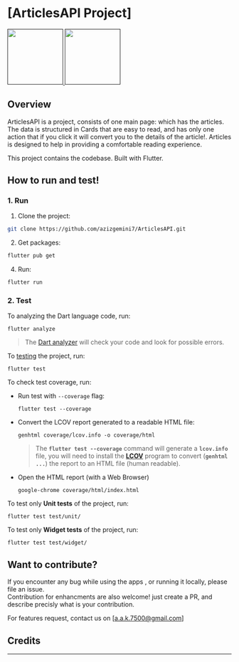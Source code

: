 # [ArticlesAPI Project]


<p>
  <a href="">
    <img src="https://user-images.githubusercontent.com/41123719/117558302-db848980-b084-11eb-8ef8-1dac2eb5ea56.png" atl="app-store-badge" width="125"/>     
  </a>
  <a href="">
    <img src="https://user-images.githubusercontent.com/41123719/117558323-243c4280-b085-11eb-857d-219e2c9d88c6.png" atl="google-play-badge" width="125"/>     
  </a>
</p>

## Overview

ArticlesAPI is a project, consists of one main page: which has the articles. The data is structured in Cards that are easy to read, and has only one action that if you click it will convert you to the details of the article!. Articles is designed to help in providing a comfortable reading experience.

This project contains the codebase. Built with Flutter.

## How to run and test!

### 1. Run

1. Clone the project:

```bash
git clone https://github.com/azizgemini7/ArticlesAPI.git
```

2. Get packages:

```bash
flutter pub get
```

4. Run:

```bash
flutter run
```

### 2. Test

To analyzing the Dart language code, run:

    flutter analyze

> The [Dart analyzer][] will check your code and look for possible errors.

[Dart analyzer]: https://flutter.dev/docs/testing/debugging#the-dart-analyzer

To [testing] the project, run:

    flutter test

[testing]: https://flutter.dev/docs/testing

To check test coverage, run:

- Run test with `--coverage` flag:

      flutter test --coverage

- Convert the LCOV report generated to a readable HTML file:

      genhtml coverage/lcov.info -o coverage/html

  > The **`flutter test --coverage`** command will generate a **`lcov.info`** file, you will need to install the **[LCOV][]** program to convert (**`genhtml ...`**) the report to an HTML file (human readable).

- Open the HTML report (with a Web Browser)

      google-chrome coverage/html/index.html

[LCOV]: http://ltp.sourceforge.net/coverage/lcov.php

To test only **Unit tests** of the project, run:

    flutter test test/unit/

To test only **Widget tests** of the project, run:

    flutter test test/widget/


## Want to contribute?

If you encounter any bug while using the apps , or running it locally, please file an issue.
<br /> Contribution for enhancments are also welcome! just create a PR, and describe precisly what is your contribution.

For features request, contact us on [a.a.k.7500@gmail.com]

## Credits
_____